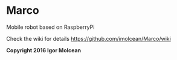 # Marco
Mobile robot based on RaspberryPi

Check the wiki for details https://github.com/imolcean/Marco/wiki

__Copyright 2016 Igor Molcean__

